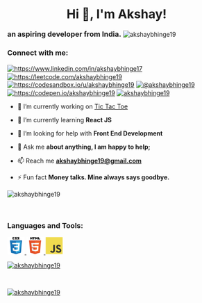 <h1 align="center">Hi 👋, I'm Akshay! </h1>
<h3 align="center" style="display: inline">an aspiring developer from India.</h3>
<span align="inline"> <img src="https://komarev.com/ghpvc/?username=akshaybhinge19&label=Profile%20views&color=0e75b6&style=flat" alt="akshaybhinge19" /> </span> 

<h3 align="left">Connect with me:</h3>
<p align="left">
<a href="https://www.linkedin.com/in/akshaybhinge17" target="blank"><img align="center" src="https://raw.githubusercontent.com/rahuldkjain/github-profile-readme-generator/master/src/images/icons/Social/linked-in-alt.svg" alt="https://www.linkedin.com/in/akshaybhinge17" height="30" width="40" /></a>
<a href="https://leetcode.com/akshaybhinge19" target="blank"><img align="center" src="https://raw.githubusercontent.com/rahuldkjain/github-profile-readme-generator/master/src/images/icons/Social/leet-code.svg" alt="https://leetcode.com/akshaybhinge19" height="30" width="40" /></a>
<a href="https://codesandbox.com/https://codesandbox.io/u/akshaybhinge19" target="blank"><img align="center" src="https://cdn.jsdelivr.net/npm/simple-icons@3.0.1/icons/codesandbox.svg" alt="https://codesandbox.io/u/akshaybhinge19" height="30" width="40" /></a>
<a href="https://medium.com/@akshaybhinge19" target="blank"><img align="center" src="https://raw.githubusercontent.com/rahuldkjain/github-profile-readme-generator/master/src/images/icons/Social/medium.svg" alt="@akshaybhinge19" height="30" width="40" /></a>
<a href="https://codepen.io/akshaybhinge19" target="blank"><img align="center" src="https://raw.githubusercontent.com/rahuldkjain/github-profile-readme-generator/master/src/images/icons/Social/codepen.svg" alt="https://codepen.io/akshaybhinge19" height="30" width="40" /></a>
 <a href="https://dev.to/akshaybhinge19" target="blank"><img align="center" src="https://cdn.jsdelivr.net/npm/simple-icons@3.0.1/icons/dev-dot-to.svg" alt="akshaybhinge19" height="30" width="40" /></a>
</p> 

- 🔭 I’m currently working on [Tic Tac Toe](https://github.com/akshaybhinge19/TicTacToe)

- 🌱 I’m currently learning **React JS**

- 🤝 I’m looking for help with **Front End Development**

- 💬 Ask me **about anything, I am happy to help;**

- 📫 Reach me **akshaybhinge19@gmail.com**

- ⚡ Fun fact **Money talks. Mine always says goodbye.**

<p align="inline"><img align="center" src="https://github-readme-stats.vercel.app/api/top-langs?username=akshaybhinge19&show_icons=true&locale=en&layout=compact" alt="akshaybhinge19" /></p>
<br/>
<h3 align="inline">Languages and Tools:</h3>
<p align="inline"> <a href="https://www.w3schools.com/css/" target="_blank"> <img src="https://raw.githubusercontent.com/devicons/devicon/master/icons/css3/css3-original-wordmark.svg" alt="css3" width="40" height="40"/> </a> <a href="https://www.w3.org/html/" target="_blank"> <img src="https://raw.githubusercontent.com/devicons/devicon/master/icons/html5/html5-original-wordmark.svg" alt="html5" width="40" height="40"/> </a> <a href="https://developer.mozilla.org/en-US/docs/Web/JavaScript" target="_blank"> <img src="https://raw.githubusercontent.com/devicons/devicon/master/icons/javascript/javascript-original.svg" alt="javascript" width="40" height="40"/> </a> <a href="https://www.mathworks.com/" target="_blank"> 

<p><img align="inline" src="https://github-readme-stats.vercel.app/api?username=akshaybhinge19&show_icons=true&locale=en" alt="akshaybhinge19" /></p><br/>

<p><img align="inline" src="https://github-readme-streak-stats.herokuapp.com/?user=akshaybhinge19&" alt="akshaybhinge19" /></p>

